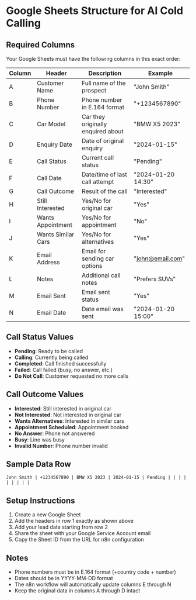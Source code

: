 # Google Sheets Structure for AI Cold Calling

## Required Columns

Your Google Sheets must have the following columns in this exact order:

| Column | Header | Description | Example |
|--------|--------|-------------|---------|
| A | Customer Name | Full name of the prospect | "John Smith" |
| B | Phone Number | Phone number in E.164 format | "+1234567890" |
| C | Car Model | Car they originally enquired about | "BMW X5 2023" |
| D | Enquiry Date | Date of original enquiry | "2024-01-15" |
| E | Call Status | Current call status | "Pending" |
| F | Call Date | Date/time of last call attempt | "2024-01-20 14:30" |
| G | Call Outcome | Result of the call | "Interested" |
| H | Still Interested | Yes/No for original car | "Yes" |
| I | Wants Appointment | Yes/No for appointment | "No" |
| J | Wants Similar Cars | Yes/No for alternatives | "Yes" |
| K | Email Address | Email for sending car options | "john@email.com" |
| L | Notes | Additional call notes | "Prefers SUVs" |
| M | Email Sent | Email sent status | "Yes" |
| N | Email Date | Date email was sent | "2024-01-20 15:00" |

## Call Status Values
- **Pending**: Ready to be called
- **Calling**: Currently being called
- **Completed**: Call finished successfully
- **Failed**: Call failed (busy, no answer, etc.)
- **Do Not Call**: Customer requested no more calls

## Call Outcome Values
- **Interested**: Still interested in original car
- **Not Interested**: Not interested in original car
- **Wants Alternatives**: Interested in similar cars
- **Appointment Scheduled**: Appointment booked
- **No Answer**: Phone not answered
- **Busy**: Line was busy
- **Invalid Number**: Phone number invalid

## Sample Data Row
```
John Smith | +1234567890 | BMW X5 2023 | 2024-01-15 | Pending | | | | | | | | |
```

## Setup Instructions
1. Create a new Google Sheet
2. Add the headers in row 1 exactly as shown above
3. Add your lead data starting from row 2
4. Share the sheet with your Google Service Account email
5. Copy the Sheet ID from the URL for n8n configuration

## Notes
- Phone numbers must be in E.164 format (+country code + number)
- Dates should be in YYYY-MM-DD format
- The n8n workflow will automatically update columns E through N
- Keep the original data in columns A through D intact
